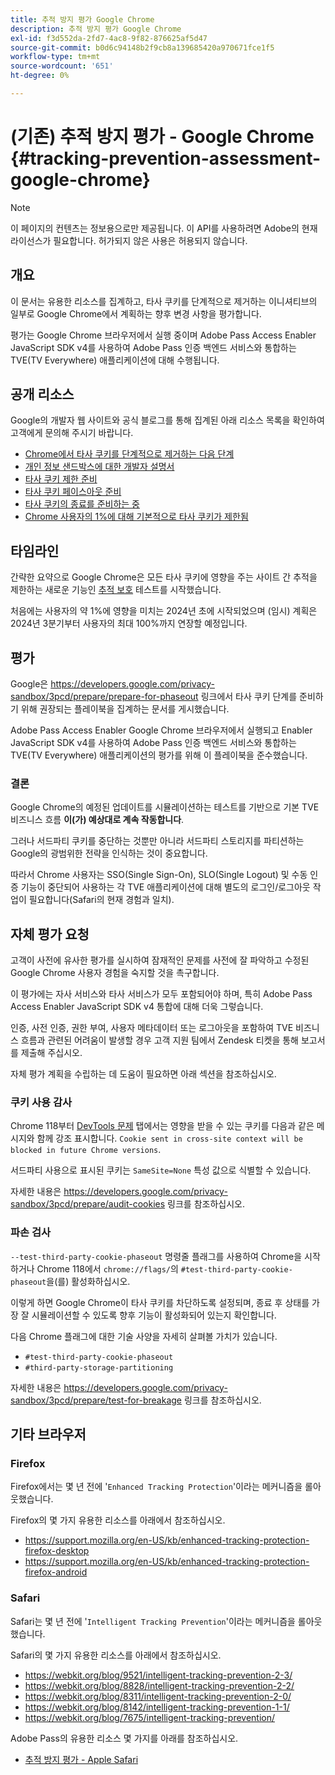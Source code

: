 ```yaml
---
title: 추적 방지 평가 Google Chrome
description: 추적 방지 평가 Google Chrome
exl-id: f3d552da-2fd7-4ac8-9f82-876625af5d47
source-git-commit: b0d6c94148b2f9cb8a139685420a970671fce1f5
workflow-type: tm+mt
source-wordcount: '651'
ht-degree: 0%

---
```


# (기존) 추적 방지 평가 - Google Chrome {#tracking-prevention-assessment-google-chrome}

>[!NOTE]
>
>이 페이지의 컨텐츠는 정보용으로만 제공됩니다. 이 API를 사용하려면 Adobe의 현재 라이선스가 필요합니다. 허가되지 않은 사용은 허용되지 않습니다.

## 개요

이 문서는 유용한 리소스를 집계하고, 타사 쿠키를 단계적으로 제거하는 이니셔티브의 일부로 Google Chrome에서 계획하는 향후 변경 사항을 평가합니다.

평가는 Google Chrome 브라우저에서 실행 중이며 Adobe Pass Access Enabler JavaScript SDK v4를 사용하여 Adobe Pass 인증 백엔드 서비스와 통합하는 TVE(TV Everywhere) 애플리케이션에 대해 수행됩니다.

## 공개 리소스

Google의 개발자 웹 사이트와 공식 블로그를 통해 집계된 아래 리소스 목록을 확인하여 고객에게 문의해 주시기 바랍니다.

* [Chrome에서 타사 쿠키를 단계적으로 제거하는 다음 단계](https://blog.google/products/chrome/privacy-sandbox-tracking-protection/)
* [개인 정보 샌드박스에 대한 개발자 설명서](https://developers.google.com/privacy-sandbox)
* [타사 쿠키 제한 준비](https://developers.google.com/privacy-sandbox/3pcd)
* [타사 쿠키 페이스아웃 준비](https://developers.google.com/privacy-sandbox/3pcd/prepare/prepare-for-phaseout)
* [타사 쿠키의 종료를 준비하는 중](https://developers.google.com/privacy-sandbox/blog/cookie-countdown-2023oct)
* [Chrome 사용자의 1%에 대해 기본적으로 타사 쿠키가 제한됨](https://developers.google.com/privacy-sandbox/blog/cookie-countdown-2024jan)

## 타임라인

간략한 요약으로 Google Chrome은 모든 타사 쿠키에 영향을 주는 사이트 간 추적을 제한하는 새로운 기능인 [추적 보호](https://privacysandbox.com/) 테스트를 시작했습니다.

처음에는 사용자의 약 1%에 영향을 미치는 2024년 초에 시작되었으며 (임시) 계획은 2024년 3분기부터 사용자의 최대 100%까지 연장할 예정입니다.

## 평가

Google은 https://developers.google.com/privacy-sandbox/3pcd/prepare/prepare-for-phaseout 링크에서 타사 쿠키 단계를 준비하기 위해 권장되는 플레이북을 집계하는 문서를 게시했습니다.

Adobe Pass Access Enabler Google Chrome 브라우저에서 실행되고 Enabler JavaScript SDK v4를 사용하여 Adobe Pass 인증 백엔드 서비스와 통합하는 TVE(TV Everywhere) 애플리케이션의 평가를 위해 이 플레이북을 준수했습니다.

### 결론

Google Chrome의 예정된 업데이트를 시뮬레이션하는 테스트를 기반으로 기본 TVE 비즈니스 흐름 **이(가) 예상대로 계속 작동합니다**.

그러나 서드파티 쿠키를 중단하는 것뿐만 아니라 서드파티 스토리지를 파티션하는 Google의 광범위한 전략을 인식하는 것이 중요합니다.

따라서 Chrome 사용자는 SSO(Single Sign-On), SLO(Single Logout) 및 수동 인증 기능이 중단되어 사용하는 각 TVE 애플리케이션에 대해 별도의 로그인/로그아웃 작업이 필요합니다(Safari의 현재 경험과 일치).

## 자체 평가 요청

고객이 사전에 유사한 평가를 실시하여 잠재적인 문제를 사전에 잘 파악하고 수정된 Google Chrome 사용자 경험을 숙지할 것을 촉구합니다.

이 평가에는 자사 서비스와 타사 서비스가 모두 포함되어야 하며, 특히 Adobe Pass Access Enabler JavaScript SDK v4 통합에 대해 더욱 그렇습니다.

인증, 사전 인증, 권한 부여, 사용자 메타데이터 또는 로그아웃을 포함하여 TVE 비즈니스 흐름과 관련된 어려움이 발생할 경우 고객 지원 팀에서 Zendesk 티켓을 통해 보고서를 제출해 주십시오.

자체 평가 계획을 수립하는 데 도움이 필요하면 아래 섹션을 참조하십시오.

### 쿠키 사용 감사

Chrome 118부터 [DevTools 문제](https://developer.chrome.com/docs/devtools/issues/) 탭에서는 영향을 받을 수 있는 쿠키를 다음과 같은 메시지와 함께 강조 표시합니다. `Cookie sent in cross-site context will be blocked in future Chrome versions`.

서드파티 사용으로 표시된 쿠키는 `SameSite=None` 특성 값으로 식별할 수 있습니다.

자세한 내용은 https://developers.google.com/privacy-sandbox/3pcd/prepare/audit-cookies 링크를 참조하십시오.

### 파손 검사

`--test-third-party-cookie-phaseout` 명령줄 플래그를 사용하여 Chrome을 시작하거나 Chrome 118에서 `chrome://flags/`의 `#test-third-party-cookie-phaseout`을(를) 활성화하십시오.

이렇게 하면 Google Chrome이 타사 쿠키를 차단하도록 설정되며, 종료 후 상태를 가장 잘 시뮬레이션할 수 있도록 향후 기능이 활성화되어 있는지 확인합니다.

다음 Chrome 플래그에 대한 기술 사양을 자세히 살펴볼 가치가 있습니다.

* `#test-third-party-cookie-phaseout`
* `#third-party-storage-partitioning`

자세한 내용은 https://developers.google.com/privacy-sandbox/3pcd/prepare/test-for-breakage 링크를 참조하십시오.

## 기타 브라우저

### Firefox

Firefox에서는 몇 년 전에 &#39;`Enhanced Tracking Protection`&#39;이라는 메커니즘을 롤아웃했습니다.

Firefox의 몇 가지 유용한 리소스를 아래에서 참조하십시오.

* https://support.mozilla.org/en-US/kb/enhanced-tracking-protection-firefox-desktop
* https://support.mozilla.org/en-US/kb/enhanced-tracking-protection-firefox-android

### Safari

Safari는 몇 년 전에 &#39;`Intelligent Tracking Prevention`&#39;이라는 메커니즘을 롤아웃했습니다.

Safari의 몇 가지 유용한 리소스를 아래에서 참조하십시오.

* https://webkit.org/blog/9521/intelligent-tracking-prevention-2-3/
* https://webkit.org/blog/8828/intelligent-tracking-prevention-2-2/
* https://webkit.org/blog/8311/intelligent-tracking-prevention-2-0/
* https://webkit.org/blog/8142/intelligent-tracking-prevention-1-1/
* https://webkit.org/blog/7675/intelligent-tracking-prevention/

Adobe Pass의 유용한 리소스 몇 가지를 아래를 참조하십시오.

* [추적 방지 평가 - Apple Safari](tracking-prevention-assessment-apple-safari.md)
